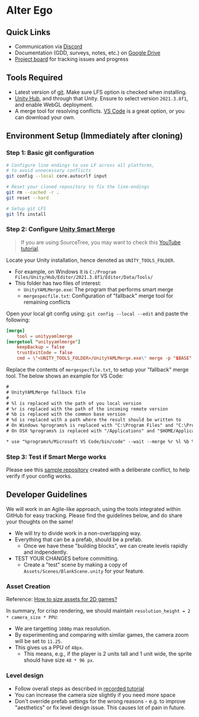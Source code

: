 # Alter Ego

## Quick Links

 - Communication via [Discord](https://discord.gg/fKvweVH9CU)
 - Documentation (GDD, surveys, notes, etc.) on [Google Drive](https://drive.google.com/drive/folders/1wZfKsCMxFXs1D0v6773a8cE5PwrfDy2c?usp=sharing)
 - [Project board](https://github.com/vinayg-usc/alter-ego-game/projects) for tracking issues and progress


## Tools Required

 - Latest version of [git](https://git-scm.com/downloads). Make sure LFS option is checked when installing. 
 - [Unity Hub](https://unity3d.com/get-unity/download), and through that Unity. Ensure to select version `2021.3.8f1`, and enable WebGL deployment.
 - A merge tool for resolving conflicts. [VS Code](https://code.visualstudio.com/download) is a great option, or you can download your own.

## Environment Setup (Immediately after cloning)

### Step 1: Basic git configuration

```bash
# Configure line endings to use LF across all platforms,
# to avoid unnecessary conflicts
git config --local core.autocrlf input

# Reset your cloned repository to fix the line-endings
git rm --cached -r .
git reset --hard

# Setup git LFS
git lfs install
```

### Step 2: Configure [Unity Smart Merge](https://docs.unity3d.com/Manual/SmartMerge.html)

> If you are using SourceTree, you may want to check this [YouTube tutorial](https://youtu.be/P_vLYDq2YkE).

Locate your Unity installation, hence denoted as `UNITY_TOOLS_FOLDER`.
  - For example, on Windows it is `C:/Program Files/Unity/Hub/Editor/2021.3.8f1/Editor/Data/Tools/`
 - This folder has two files of interest:
   - `UnityYAMLMerge.exe`: The program that performs smart merge
   - `mergespecfile.txt`: Configuration of "fallback" merge tool for remaining conflicts

Open your local git config using: `git config --local --edit` and paste the following:
```conf
[merge]
    tool = unityyamlmerge
[mergetool "unityyamlmerge"]
    keepBackup = false
    trustExitCode = false
    cmd = \"<UNITY_TOOLS_FOLDER>/UnityYAMLMerge.exe\" merge -p "$BASE" "$REMOTE" "$LOCAL" "$MERGED"
```

Replace the contents of `mergespecfile.txt`, to setup your "fallback" merge tool. The below shows an example for VS Code:

```txt
#
# UnityYAMLMerge fallback file
#
# %l is replaced with the path of you local version
# %r is replaced with the path of the incoming remote version
# %b is replaced with the common base version
# %d is replaced with a path where the result should be written to
# On Windows %programs% is replaced with "C:\Program Files" and "C:\Program Files (x86)" there by resulting in two entries to try out
# On OSX %programs% is replaced with "/Applications" and "$HOME/Applications" thereby resulting in two entries to try out

* use "%programs%/Microsoft VS Code/bin/code" --wait --merge %r %l %b %d
```

### Step 3: Test if Smart Merge works

Please see this [sample repository](https://github.com/vinayg-usc/unity-git-expt) created with a deliberate conflict, to help verify if your config works.

## Developer Guidelines

We will work in an Agile-like approach, using the tools integrated within GitHub for easy tracking. Please find the guidelines below, and do share your thoughts on the same!
 - We will try to divide work in a non-overlapping way.
 - Everything that can be a prefab, should be a prefab.
   - Once we have these "building blocks", we can create levels rapidly and indpendently.
 - TEST YOUR CHANGES before committing.
   - Create a "test" scene by making a copy of `Assets/Scenes/BlankScene.unity` for your feature.

### Asset Creation

Reference: [How to size assets for 2D games?](https://blog.unity.com/technology/choosing-the-resolution-of-your-2d-art-assets)

In summary, for crisp rendering, we should maintain `resolution_height = 2 * camera_size * PPU`:
 - We are targetting `1080p` max resolution.
 - By experimenting and comparing with similar games, the camera zoom will be set to `11.25`.
 - This gives us a PPU of `48px`.
   - This means, e.g., if the player is 2 units tall and 1 unit wide, the sprite should have size `48 * 96 px`.

### Level design

 - Follow overall steps as described in [recorded tutorial](https://drive.google.com/file/d/16-aJkB1AYF_EEgqpEK9k14uniQu0kPtR/view?usp=sharing)
 - You can increase the camera size slightly if you need more space
 - Don't override prefab settings for the wrong reasons - e.g. to improve "aesthetics" or fix level design issue. This causes lot of pain in future.
